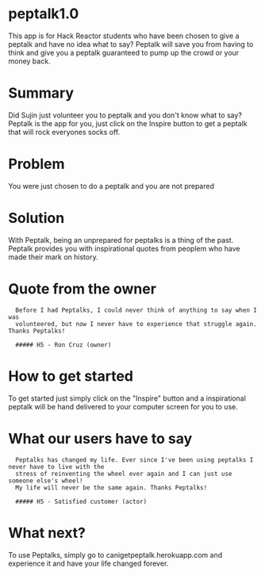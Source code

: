 # peptalk1.0

This app is for Hack Reactor students who have been chosen to give a peptalk and have no idea what to say? Peptalk will save you from having to think and give you a peptalk guaranteed to pump up the crowd or your money back.

# Summary

Did Sujin just volunteer you to peptalk and you don't know what to say? Peptalk is the app for you, just click on the Inspire button to get a peptalk that will rock everyones socks off.

# Problem

You were just chosen to do a peptalk and you are not prepared

# Solution

With Peptalk, being an unprepared for peptalks is a thing of the past. Peptalk provides you with inspirational quotes from peoplem who have made their mark on history.

# Quote from the owner
      Before I had Peptalks, I could never think of anything to say when I was
      volunteered, but now I never have to experience that struggle again. Thanks Peptalks!

      ##### H5 - Ron Cruz (owner)



# How to get started
To get started just simply click on the "Inspire" button and a inspirational peptalk will be hand delivered to your computer screen for you to use.


# What our users have to say
      Peptalks has changed my life. Ever since I've been using peptalks I never have to live with the
      stress of reinventing the wheel ever again and I can just use someone else's wheel!
      My life will never be the same again. Thanks Peptalks!

      ##### H5 - Satisfied customer (actor)

# What next?
To use Peptalks, simply go to canigetpeptalk.herokuapp.com and experience it and have your life changed forever.

